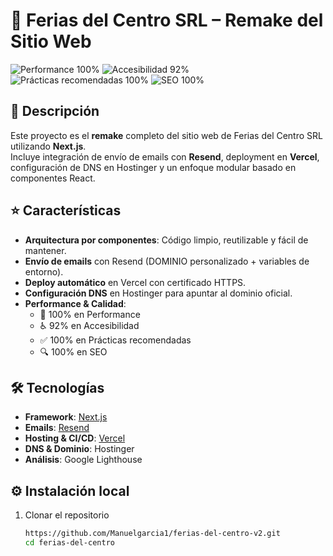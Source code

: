 # 🚀 Ferias del Centro SRL – Remake del Sitio Web

![Performance 100%](https://img.shields.io/badge/Performance-100%25-brightgreen)
![Accesibilidad 92%](https://img.shields.io/badge/Accesibilidad-92%25-yellow)
![Prácticas recomendadas 100%](https://img.shields.io/badge/Prácticas%20recomendadas-100%25-brightgreen)
![SEO 100%](https://img.shields.io/badge/SEO-100%25-brightgreen)

## 📄 Descripción
Este proyecto es el **remake** completo del sitio web de Ferias del Centro SRL utilizando **Next.js**.  
Incluye integración de envío de emails con **Resend**, deployment en **Vercel**, configuración de DNS en Hostinger y un enfoque modular basado en componentes React.

## ⭐ Características
- **Arquitectura por componentes**: Código limpio, reutilizable y fácil de mantener.  
- **Envío de emails** con Resend (DOMINIO personalizado + variables de entorno).  
- **Deploy automático** en Vercel con certificado HTTPS.  
- **Configuración DNS** en Hostinger para apuntar al dominio oficial.  
- **Performance & Calidad**:  
  - 🚀 100% en Performance  
  - ♿️ 92% en Accesibilidad  
  - ✅ 100% en Prácticas recomendadas  
  - 🔍 100% en SEO  

## 🛠️ Tecnologías
- **Framework**: [Next.js](https://nextjs.org/)  
- **Emails**: [Resend](https://resend.com/)  
- **Hosting & CI/CD**: [Vercel](https://vercel.com/)  
- **DNS & Dominio**: Hostinger  
- **Análisis**: Google Lighthouse  

## ⚙️ Instalación local

1. Clonar el repositorio  
   ```bash
   https://github.com/Manuelgarcia1/ferias-del-centro-v2.git
   cd ferias-del-centro
